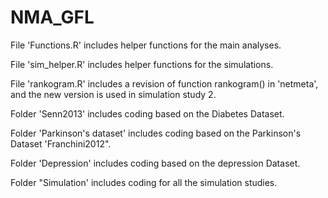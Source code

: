 # NMA_GFL
File 'Functions.R' includes helper functions for the main analyses. 

File 'sim_helper.R' includes helper functions for the simulations. 

File 'rankogram.R' includes a revision of function rankogram() in 'netmeta', and the new version is used in simulation study 2.

Folder 'Senn2013' includes coding based on the Diabetes Dataset. 

Folder 'Parkinson's dataset' includes coding based on the Parkinson's Dataset 'Franchini2012".

Folder 'Depression' includes coding based on the depression Dataset. 

Folder "Simulation' includes coding for all the simulation studies.
